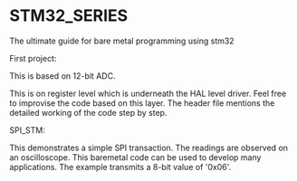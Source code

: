 # STM32_SERIES
The ultimate guide for bare metal programming using stm32

First project:

This is based on 12-bit ADC.

This is  on register level which is underneath the HAL level driver. Feel free to improvise the code based on this layer. The header file mentions the detailed working of the code step by step.


SPI_STM:

This demonstrates a simple SPI transaction. The readings are observed on an oscilloscope. This baremetal code can be used to develop many applications.
The example transmits a 8-bit value of '0x06'. 


